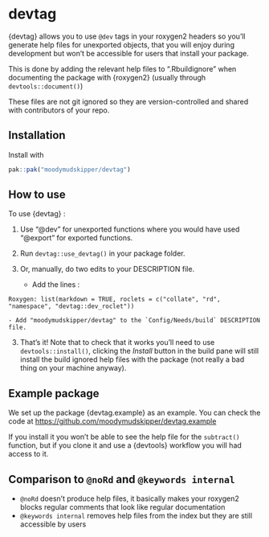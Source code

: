 
<!-- README.md is generated from README.Rmd. Please edit that file -->

# devtag

{devtag} allows you to use `@dev` tags in your roxygen2 headers so
you’ll generate help files for unexported objects, that you will enjoy
during development but won’t be accessible for users that install your
package.

This is done by adding the relevant help files to “.Rbuildignore” when
documenting the package with {roxygen2} (usually through
`devtools::document()`)

These files are not git ignored so they are version-controlled and
shared with contributors of your repo.

## Installation

Install with

``` r
pak::pak("moodymudskipper/devtag")
```

## How to use

To use {devtag} :

1)  Use “@dev” for unexported functions where you would have used
    “@export” for exported functions.

2)  Run `devtag::use_devtag()` in your package folder.

3)  Or, manually, do two edits to your DESCRIPTION file.

    - Add the lines :

<!-- -->

    Roxygen: list(markdown = TRUE, roclets = c("collate", "rd", "namespace", "devtag::dev_roclet"))

    - Add "moodymudskipper/devtag" to the `Config/Needs/build` DESCRIPTION file.

3)  That’s it! Note that to check that it works you’ll need to use
    `devtools::install()`, clicking the *Install* button in the build
    pane will still install the build ignored help files with the
    package (not really a bad thing on your machine anyway).

## Example package

We set up the package {devtag.example} as an example. You can check the
code at <https://github.com/moodymudskipper/devtag.example>

If you install it you won’t be able to see the help file for the
`subtract()` function, but if you clone it and use a {devtools} workflow
you will had access to it.

## Comparison to `@noRd` and `@keywords internal`

- `@noRd` doesn’t produce help files, it basically makes your roxygen2
  blocks regular comments that look like regular documentation
- `@keywords internal` removes help files from the index but they are
  still accessible by users
